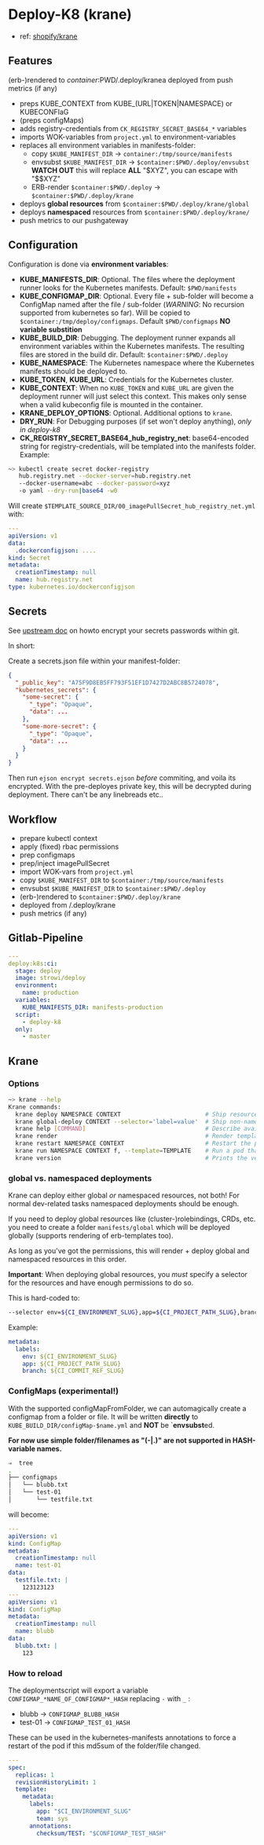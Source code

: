 <!-- markdownlint-disable MD013 -->
# Deploy-K8 (krane)

- ref: [shopify/krane](https://github.com/shopify/krane/)

## Features

(erb-)rendered to $container:$PWD/.deploy/kranea
deployed from push metrics (if any)

- preps KUBE_CONTEXT from KUBE_(URL|TOKEN|NAMESPACE) or KUBECONFIaG
- (preps configMaps)
- adds registry-credentials from `CK_REGISTRY_SECRET_BASE64_*` variables
- imports WOK-variables from `project.yml` to environment-variables
- replaces all environment variables in manifests-folder:
  - copy
    `$KUBE_MANIFEST_DIR`      -> `container:/tmp/source/manifests`
  - envsubst
    `$KUBE_MANIFEST_DIR`      -> `$container:$PWD/.deploy/envsubst`
    **WATCH OUT** this will replace **ALL** "$XYZ", you can escape with "$$XYZ"
  - ERB-render
    `$container:$PWD/.deploy` -> `$container:$PWD/.deploy/krane`
- deploys **global resources** from `$container:$PWD/.deploy/krane/global`
- deploys **namespaced** resources from `$container:$PWD/.deploy/krane/`
- push metrics to our pushgateway

## Configuration

Configuration is done via **environment variables**:

- **KUBE_MANIFESTS_DIR**: Optional. The files where the deployment runner
  looks for the Kubernetes manifests.
  Default: `$PWD/manifests`
- **KUBE_CONFIGMAP_DIR**: Optional. Every file + sub-folder will become a
  ConfigMap named after the file / sub-folder (*WARNING*: No recursion
  supported from kubernetes so far).
  Will be copied to `$container:/tmp/deploy/configmaps`.
  Default `$PWD/configmaps`
  **NO variable substition**
- **KUBE_BUILD_DIR**: Debugging. The deployment runner expands all environment
  variables within the Kubernetes manifests. The resulting files are stored
  in the build dir.
  Default: `$container:$PWD/.deploy`
- **KUBE_NAMESPACE**: The Kubernetes namespace where the Kubernetes manifests
  should be deployed to.
- **KUBE_TOKEN**, **KUBE_URL**: Credentials for the Kubernetes cluster.
- **KUBE_CONTEXT**: When no `KUBE_TOKEN` and `KUBE_URL` are given the deployment
  runner will just select this context. This makes only sense when a valid
  kubeconfig file is mounted in the container.
- **KRANE_DEPLOY_OPTIONS**: Optional. Additional options to `krane`.
- **DRY_RUN**: For Debugging purposes (if set won't deploy anything), *only in deploy-k8*
- **CK_REGISTRY_SECRET_BASE64_hub_registry_net**: base64-encoded string for
  registry-credentials, will be templated into the manifests folder.
  Example:

```bash
~> kubectl create secret docker-registry
   hub.registry.net --docker-server=hub.registry.net
   --docker-username=abc --docker-password=xyz
   -o yaml --dry-run|base64 -w0
```

Will create `$TEMPLATE_SOURCE_DIR/00_imagePullSecret_hub_registry_net.yml` with:

```yaml
---
apiVersion: v1
data:
  .dockerconfigjson: ....
kind: Secret
metadata:
  creationTimestamp: null
  name: hub.registry.net
type: kubernetes.io/dockerconfigjson
```
## Secrets

See [upstream doc](https://github.com/shopify/krane#deploying-kubernetes-secrets-from-ejson) on howto encrypt your secrets passwords within git.

In short:

Create a secrets.json file within your manifest-folder:

```json
{
  "_public_key": "A75F9D8EB5FF793F51EF1D7427D2ABC8B5724078",
  "kubernetes_secrets": {
    "some-secret": {
      "_type": "Opaque",
      "data": ...
    },
    "some-more-secret": {
      "_type": "Opaque",
      "data": ...
    }
  }
}
```

Then run `ejson encrypt secrets.ejson` *before* commiting, and voila its encrypted.
With the pre-deployes private key, this will be decrypted during deployment. There can't be any linebreads etc..

## Workflow

- prepare kubectl context
- apply (fixed) rbac permissions
- prep configmaps
- prep/inject imagePullSecret
- import WOK-vars from `project.yml`
- copy `$KUBE_MANIFEST_DIR` to `$container:/tmp/source/manifests`
- envsubst `$KUBE_MANIFEST_DIR` to `$container:$PWD/.deploy`
- (erb-)rendered to `$container:$PWD/.deploy/krane`
- deployed from /.deploy/krane
- push metrics (if any)

## Gitlab-Pipeline

```yaml
---
deploy:k8s:ci:
  stage: deploy
  image: strowi/deploy
  environment:
    name: production
  variables:
    KUBE_MANIFESTS_DIR: manifests-production
  script:
    - deploy-k8
  only:
    - master
```

## Krane

### Options

```bash
~> krane --help
Krane commands:
  krane deploy NAMESPACE CONTEXT                        # Ship resources to a namespace
  krane global-deploy CONTEXT --selector='label=value'  # Ship non-namespaced resources to a cluster
  krane help [COMMAND]                                  # Describe available commands or one specific command
  krane render                                          # Render templates
  krane restart NAMESPACE CONTEXT                       # Restart the pods in one or more deployments
  krane run NAMESPACE CONTEXT f, --template=TEMPLATE    # Run a pod that exits upon completing a task
  krane version                                         # Prints the version
```

<!-- ## Simple usage example

```bash
~>
    docker run --rm -ti \
      -e KUBE_NAMESPACE=... \
      -e KUBE_TOKEN=... \
      -e KUBE_URL=... \
      -e EJSON_PRIVATE_KEY=... \
      -e EJSON_PUBLIC_KEY=... \
      -w /src \
      -v $(pwd):/src \
      -v /etc/passwd:/etc/passwd:ro \
      -v /etc/group:/etc/group:ro \
      -u $(id -u) \
      strowi/deploy deploy-k8
``` -->

### global vs. namespaced deployments

Krane can deploy either global *or* namespaced resources, not both!
For normal dev-related tasks namespaced deployments should be enough.

If you need to deploy global resources like (cluster-)rolebindings, CRDs, etc.
you need to create a folder `manifests/global` which will be deployed globally
(supports rendering of erb-templates too).

As long as you've got the permissions, this will
render + deploy global and namespaced resources in this order.

**Important**: When deploying global resources, you *must* specify a
selector for the resources and have enough permissions to do so.

This is hard-coded to:

```bash
--selector env=${CI_ENVIRONMENT_SLUG},app=${CI_PROJECT_PATH_SLUG},branch=${CI_COMMIT_REF_SLUG}
```

Example:

```yaml
metadata:
  labels:
    env: ${CI_ENVIRONMENT_SLUG}
    app: ${CI_PROJECT_PATH_SLUG}
    branch: ${CI_COMMIT_REF_SLUG}
```

### ConfigMaps (experimental!)

With the supported configMapFromFolder, we can automagically create a
configmap from a folder or file. It will be written **directly** to
`KUBE_BUILD_DIR/configMap-$name.yml` and **NOT** be `**envsubst**ed.

**For now use simple folder/filenames as "(-|.)" are not supported in
HASH-variable names.**

```bash
⇒  tree
.
├── configmaps
│   └── blubb.txt
│   └── test-01
│       └── testfile.txt
```

will become:

```yaml
---
apiVersion: v1
kind: ConfigMap
metadata:
  creationTimestamp: null
  name: test-01
data:
  testfile.txt: |
    123123123
---
apiVersion: v1
kind: ConfigMap
metadata:
  creationTimestamp: null
  name: blubb
data:
  blubb.txt: |
    123
```

### How to reload

The deploymentscript will export a variable
`CONFIGMAP_*NAME_OF_CONFIGMAP*_HASH` replacing `-` with `_` :

- blubb -> `CONFIGMAP_BLUBB_HASH`
- test-01 -> `CONFIGMAP_TEST_01_HASH`

These can be used in the kubernetes-manifests annotations to force a restart
of the pod if this md5sum of the folder/file changed.

```yaml
---
spec:
  replicas: 1
  revisionHistoryLimit: 1
  template:
    metadata:
      labels:
        app: "$CI_ENVIRONMENT_SLUG"
        team: sys
      annotations:
        checksum/TEST: "$CONFIGMAP_TEST_HASH"
```
